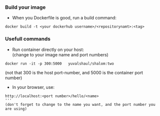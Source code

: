
### Build your image
- When you Dockerfile is good, run a build command:
```
docker build -t <your dockerhub username>/<repositorynamt>:<tag>
```

### Usefull commands

- Run container directly on your host:  
(change to your image name and port numbers)  
```
docker run -it -p 300:5000   yuvalshaul/shalom:two
```
(not that 300 is the host port-number, and 5000 is the container port number)
- In your browser, use:
```
http://localhost:<port number>/hello/<name>
'''
(don't forget to change to the name you want, and the port number you are using)
